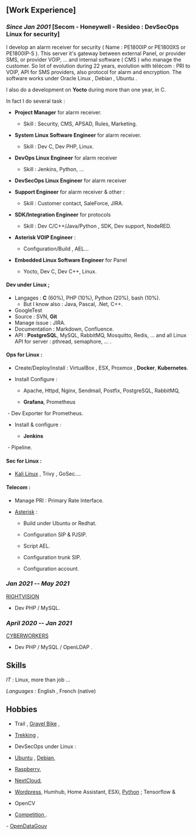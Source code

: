 ## [Work Experience]

### *Since Jan 2001* [Secom - Honeywell - Resideo : DevSecOps Linux for security]

I develop an alarm receiver for security ( Name : PE1800IP or PE1800XS or PE1800IP-S ). This server it's gateway between external Panel, or provider SMS, or provider VOIP, ... and internal software ( CMS ) who manage the customer. So lot of evolution during 22 years, evolution with télécom : PRI to VOIP, API for SMS providers, also protocol for alarm and encryption. The software works under Oracle Linux , Debian , Ubuntu .

I also do a development on **Yocto** during more than one year, in C.

In fact I do several task :

 - **Project Manager** for alarm receiver.

   - Skill : Security, CMS, APSAD, Rules, Marketing.

 - **System Linux Software Engineer** for alarm receiver.

   - Skill : Dev C, Dev PHP, Linux.

 - **DevOps Linux Engineer** for alarm receiver

   - Skill : Jenkins, Python, ...

 - **DevSecOps Linux Engineer** for alarm receiver

 - **Support Engineer** for alarm receiver & other :

   - Skill : Customer contact, SaleForce, JIRA.

 - **SDK/Integration Engineer** for protocols

   - Skill : Dev C/C++/Java/Python , SDK, Dev support, NodeRED.

 - **Asterisk VOIP Engineer** :

   - Configuration/Build , AEL...

 - **Embedded Linux Software Engineer** for Panel

   - Yocto, Dev C, Dev C++, Linux.

 

#### Dev under Linux ;


- Langages : **C** (60%), PHP (10%), Python (20%), bash (10%).
   - But I know also : Java, Pascal, .Net, C++.
- GoogleTest
- Source : SVN, **Git** 
- Manage issue : JIRA.
- Documentation : Markdown, Confluence.
- API : **PostgreSQL**, MySQL, RabbitMQ, Mosquitto, Redis, ... and all Linux API for server : pthread, semaphore, ... .

 

#### Ops for Linux :

 

- Create/Deploy/install : VirtualBox , ESX, Proxmox , **Docker**, **Kubernetes**.

- Install Configure :

   - Apache, Httpd, Nginx, Sendmail, Postfix, PostgreSQL, RabbitMQ,

   - **Grafana**, Prometheus

​     - Dev Exporter for Prometheus.

- Install & configure :

   - **Jenkins**

​     - Pipeline.

 

#### Sec for Linux :


- [Kali Linux]([https://nam12.safelinks.protection.outlook.com/?url=https%3A%2F%2Fwww.kali.org%2F&data=05%7C02%7Cfrederic.arias%40resideo.com%7Ccc97ba84a5fd4ca389fe08dc1be89f01%7C6ebe80ab81af47a1851df70413b65873%7C0%7C0%7C638415935134557551%7CUnknown%7CTWFpbGZsb3d8eyJWIjoiMC4wLjAwMDAiLCJQIjoiV2luMzIiLCJBTiI6Ik1haWwiLCJXVCI6Mn0%3D%7C62000%7C%7C%7C&sdata=XYLYOk15SJOYCybj74sjUnyLRV9Od8kubczz8rlyhlo%3D&reserved=0](https://nam12.safelinks.protection.outlook.com/?url=https%3A%2F%2Fwww.kali.org%2F&data=05|02|frederic.arias@resideo.com|cc97ba84a5fd4ca389fe08dc1be89f01|6ebe80ab81af47a1851df70413b65873|0|0|638415935134557551|Unknown|TWFpbGZsb3d8eyJWIjoiMC4wLjAwMDAiLCJQIjoiV2luMzIiLCJBTiI6Ik1haWwiLCJXVCI6Mn0%3D|62000|||&sdata=XYLYOk15SJOYCybj74sjUnyLRV9Od8kubczz8rlyhlo%3D&reserved=0)) , Trivy , GoSec....


#### Telecom :

 

- Manage PRI : Primary Rate Interface.

- [Asterisk]([https://nam12.safelinks.protection.outlook.com/?url=https%3A%2F%2Fwww.asterisk.org%2F&data=05%7C02%7Cfrederic.arias%40resideo.com%7Ccc97ba84a5fd4ca389fe08dc1be89f01%7C6ebe80ab81af47a1851df70413b65873%7C0%7C0%7C638415935134562150%7CUnknown%7CTWFpbGZsb3d8eyJWIjoiMC4wLjAwMDAiLCJQIjoiV2luMzIiLCJBTiI6Ik1haWwiLCJXVCI6Mn0%3D%7C62000%7C%7C%7C&sdata=SBoeAbwlerz%2FyCPiWT7z6%2Fakc%2B4ZNfzkjfGvbpa5za8%3D&reserved=0](https://nam12.safelinks.protection.outlook.com/?url=https%3A%2F%2Fwww.asterisk.org%2F&data=05|02|frederic.arias@resideo.com|cc97ba84a5fd4ca389fe08dc1be89f01|6ebe80ab81af47a1851df70413b65873|0|0|638415935134562150|Unknown|TWFpbGZsb3d8eyJWIjoiMC4wLjAwMDAiLCJQIjoiV2luMzIiLCJBTiI6Ik1haWwiLCJXVCI6Mn0%3D|62000|||&sdata=SBoeAbwlerz%2FyCPiWT7z6%2Fakc%2B4ZNfzkjfGvbpa5za8%3D&reserved=0)) :

   - Build under Ubuntu or Redhat.

   - Configuration SIP & PJSIP.

   - Script AEL.

   - Configuration trunk SIP.

   - Configuration account.

 

### *Jan 2021 -- May 2021*

[RIGHTVISION]([https://nam12.safelinks.protection.outlook.com/?url=https%3A%2F%2Fmy.cyber-neurones.org%2FPROFESSION%2F%23rigthvision-mouans-sartoux&data=05%7C02%7Cfrederic.arias%40resideo.com%7Ccc97ba84a5fd4ca389fe08dc1be89f01%7C6ebe80ab81af47a1851df70413b65873%7C0%7C0%7C638415935134566771%7CUnknown%7CTWFpbGZsb3d8eyJWIjoiMC4wLjAwMDAiLCJQIjoiV2luMzIiLCJBTiI6Ik1haWwiLCJXVCI6Mn0%3D%7C62000%7C%7C%7C&sdata=riNKTlVoLUHtyV4QY7gReNMYm%2BG%2BS0cMsJKHk9swnw0%3D&reserved=0](https://nam12.safelinks.protection.outlook.com/?url=https%3A%2F%2Fmy.cyber-neurones.org%2FPROFESSION%2F%23rigthvision-mouans-sartoux&data=05|02|frederic.arias@resideo.com|cc97ba84a5fd4ca389fe08dc1be89f01|6ebe80ab81af47a1851df70413b65873|0|0|638415935134566771|Unknown|TWFpbGZsb3d8eyJWIjoiMC4wLjAwMDAiLCJQIjoiV2luMzIiLCJBTiI6Ik1haWwiLCJXVCI6Mn0%3D|62000|||&sdata=riNKTlVoLUHtyV4QY7gReNMYm%2BG%2BS0cMsJKHk9swnw0%3D&reserved=0))

 

- Dev PHP / MySQL.

 

### *April 2020 -- Jan 2021*

[CYBERWORKERS]([https://nam12.safelinks.protection.outlook.com/?url=https%3A%2F%2Fmy.cyber-neurones.org%2FPROFESSION%2F%23cyberworkers-aubagne&data=05%7C02%7Cfrederic.arias%40resideo.com%7Ccc97ba84a5fd4ca389fe08dc1be89f01%7C6ebe80ab81af47a1851df70413b65873%7C0%7C0%7C638415935134573060%7CUnknown%7CTWFpbGZsb3d8eyJWIjoiMC4wLjAwMDAiLCJQIjoiV2luMzIiLCJBTiI6Ik1haWwiLCJXVCI6Mn0%3D%7C62000%7C%7C%7C&sdata=Tmp56n9K0Et%2BjWDunnQYSqqp5Ro1VezzImrVpcfNamU%3D&reserved=0](https://nam12.safelinks.protection.outlook.com/?url=https%3A%2F%2Fmy.cyber-neurones.org%2FPROFESSION%2F%23cyberworkers-aubagne&data=05|02|frederic.arias@resideo.com|cc97ba84a5fd4ca389fe08dc1be89f01|6ebe80ab81af47a1851df70413b65873|0|0|638415935134573060|Unknown|TWFpbGZsb3d8eyJWIjoiMC4wLjAwMDAiLCJQIjoiV2luMzIiLCJBTiI6Ik1haWwiLCJXVCI6Mn0%3D|62000|||&sdata=Tmp56n9K0Et%2BjWDunnQYSqqp5Ro1VezzImrVpcfNamU%3D&reserved=0))

 

- Dev PHP / MySQL / OpenLDAP .

 

## Skills

 

*IT* : Linux, more than job ...

 

*Languages* : English , French (native)

 

## Hobbies

 

- Trail , [Gravel Bike]([https://nam12.safelinks.protection.outlook.com/?url=https%3A%2F%2Fmy.cyber-neurones.org%2FVELO%2F&data=05%7C02%7Cfrederic.arias%40resideo.com%7Ccc97ba84a5fd4ca389fe08dc1be89f01%7C6ebe80ab81af47a1851df70413b65873%7C0%7C0%7C638415935134583805%7CUnknown%7CTWFpbGZsb3d8eyJWIjoiMC4wLjAwMDAiLCJQIjoiV2luMzIiLCJBTiI6Ik1haWwiLCJXVCI6Mn0%3D%7C62000%7C%7C%7C&sdata=QK5yfisSI9lpFU8EEooaQyP8SjY4tbOuHaCUddfa%2FSw%3D&reserved=0](https://nam12.safelinks.protection.outlook.com/?url=https%3A%2F%2Fmy.cyber-neurones.org%2FVELO%2F&data=05|02|frederic.arias@resideo.com|cc97ba84a5fd4ca389fe08dc1be89f01|6ebe80ab81af47a1851df70413b65873|0|0|638415935134583805|Unknown|TWFpbGZsb3d8eyJWIjoiMC4wLjAwMDAiLCJQIjoiV2luMzIiLCJBTiI6Ik1haWwiLCJXVCI6Mn0%3D|62000|||&sdata=QK5yfisSI9lpFU8EEooaQyP8SjY4tbOuHaCUddfa%2FSw%3D&reserved=0)) ,

- [Trekking]([https://nam12.safelinks.protection.outlook.com/?url=https%3A%2F%2Fmy.cyber-neurones.org%2FTREKKING%2F&data=05%7C02%7Cfrederic.arias%40resideo.com%7Ccc97ba84a5fd4ca389fe08dc1be89f01%7C6ebe80ab81af47a1851df70413b65873%7C0%7C0%7C638415935134589776%7CUnknown%7CTWFpbGZsb3d8eyJWIjoiMC4wLjAwMDAiLCJQIjoiV2luMzIiLCJBTiI6Ik1haWwiLCJXVCI6Mn0%3D%7C62000%7C%7C%7C&sdata=9Eg3RqwGf4ozRQW40jfzY1M9BAjG3BbJNDSWFISDwwE%3D&reserved=0](https://nam12.safelinks.protection.outlook.com/?url=https%3A%2F%2Fmy.cyber-neurones.org%2FTREKKING%2F&data=05|02|frederic.arias@resideo.com|cc97ba84a5fd4ca389fe08dc1be89f01|6ebe80ab81af47a1851df70413b65873|0|0|638415935134589776|Unknown|TWFpbGZsb3d8eyJWIjoiMC4wLjAwMDAiLCJQIjoiV2luMzIiLCJBTiI6Ik1haWwiLCJXVCI6Mn0%3D|62000|||&sdata=9Eg3RqwGf4ozRQW40jfzY1M9BAjG3BbJNDSWFISDwwE%3D&reserved=0)) ,

- DevSecOps under Linux :

- [Ubuntu]([https://nam12.safelinks.protection.outlook.com/?url=https%3A%2F%2Fmy.cyber-neurones.org%2FUBUNTU%2F&data=05%7C02%7Cfrederic.arias%40resideo.com%7Ccc97ba84a5fd4ca389fe08dc1be89f01%7C6ebe80ab81af47a1851df70413b65873%7C0%7C0%7C638415935134594996%7CUnknown%7CTWFpbGZsb3d8eyJWIjoiMC4wLjAwMDAiLCJQIjoiV2luMzIiLCJBTiI6Ik1haWwiLCJXVCI6Mn0%3D%7C62000%7C%7C%7C&sdata=dkNVDT3Rtpx1l8wWPJo%2FGFIf%2Fd87pVSv0KitFtoepqE%3D&reserved=0](https://nam12.safelinks.protection.outlook.com/?url=https%3A%2F%2Fmy.cyber-neurones.org%2FUBUNTU%2F&data=05|02|frederic.arias@resideo.com|cc97ba84a5fd4ca389fe08dc1be89f01|6ebe80ab81af47a1851df70413b65873|0|0|638415935134594996|Unknown|TWFpbGZsb3d8eyJWIjoiMC4wLjAwMDAiLCJQIjoiV2luMzIiLCJBTiI6Ik1haWwiLCJXVCI6Mn0%3D|62000|||&sdata=dkNVDT3Rtpx1l8wWPJo%2FGFIf%2Fd87pVSv0KitFtoepqE%3D&reserved=0)) , [Debian]([https://nam12.safelinks.protection.outlook.com/?url=https%3A%2F%2Fmy.cyber-neurones.org%2FDEBIAN%2F&data=05%7C02%7Cfrederic.arias%40resideo.com%7Ccc97ba84a5fd4ca389fe08dc1be89f01%7C6ebe80ab81af47a1851df70413b65873%7C0%7C0%7C638415935134600167%7CUnknown%7CTWFpbGZsb3d8eyJWIjoiMC4wLjAwMDAiLCJQIjoiV2luMzIiLCJBTiI6Ik1haWwiLCJXVCI6Mn0%3D%7C62000%7C%7C%7C&sdata=6lv2QEnSKcqcC9rZtvDoghQ4%2FRKzPfpMY92T7is9FXo%3D&reserved=0](https://nam12.safelinks.protection.outlook.com/?url=https%3A%2F%2Fmy.cyber-neurones.org%2FDEBIAN%2F&data=05|02|frederic.arias@resideo.com|cc97ba84a5fd4ca389fe08dc1be89f01|6ebe80ab81af47a1851df70413b65873|0|0|638415935134600167|Unknown|TWFpbGZsb3d8eyJWIjoiMC4wLjAwMDAiLCJQIjoiV2luMzIiLCJBTiI6Ik1haWwiLCJXVCI6Mn0%3D|62000|||&sdata=6lv2QEnSKcqcC9rZtvDoghQ4%2FRKzPfpMY92T7is9FXo%3D&reserved=0)),

- [Raspberry]([https://nam12.safelinks.protection.outlook.com/?url=https%3A%2F%2Fmy.cyber-neurones.org%2FRASPBIAN%2F&data=05%7C02%7Cfrederic.arias%40resideo.com%7Ccc97ba84a5fd4ca389fe08dc1be89f01%7C6ebe80ab81af47a1851df70413b65873%7C0%7C0%7C638415935134605338%7CUnknown%7CTWFpbGZsb3d8eyJWIjoiMC4wLjAwMDAiLCJQIjoiV2luMzIiLCJBTiI6Ik1haWwiLCJXVCI6Mn0%3D%7C62000%7C%7C%7C&sdata=ezgkc9b4nW6QX0vKOzuB1d28ly4e3e%2BAaI6OjNIWBGw%3D&reserved=0](https://nam12.safelinks.protection.outlook.com/?url=https%3A%2F%2Fmy.cyber-neurones.org%2FRASPBIAN%2F&data=05|02|frederic.arias@resideo.com|cc97ba84a5fd4ca389fe08dc1be89f01|6ebe80ab81af47a1851df70413b65873|0|0|638415935134605338|Unknown|TWFpbGZsb3d8eyJWIjoiMC4wLjAwMDAiLCJQIjoiV2luMzIiLCJBTiI6Ik1haWwiLCJXVCI6Mn0%3D|62000|||&sdata=ezgkc9b4nW6QX0vKOzuB1d28ly4e3e%2BAaI6OjNIWBGw%3D&reserved=0)),

- [NextCloud]([https://nam12.safelinks.protection.outlook.com/?url=https%3A%2F%2Fmy.cyber-neurones.org%2FSERVEUR%2F&data=05%7C02%7Cfrederic.arias%40resideo.com%7Ccc97ba84a5fd4ca389fe08dc1be89f01%7C6ebe80ab81af47a1851df70413b65873%7C0%7C0%7C638415935134610489%7CUnknown%7CTWFpbGZsb3d8eyJWIjoiMC4wLjAwMDAiLCJQIjoiV2luMzIiLCJBTiI6Ik1haWwiLCJXVCI6Mn0%3D%7C62000%7C%7C%7C&sdata=lH1GgTz6yVDmbx2MsYzvOnLwMmHR%2BNK9yq%2F3VZk6rMI%3D&reserved=0](https://nam12.safelinks.protection.outlook.com/?url=https%3A%2F%2Fmy.cyber-neurones.org%2FSERVEUR%2F&data=05|02|frederic.arias@resideo.com|cc97ba84a5fd4ca389fe08dc1be89f01|6ebe80ab81af47a1851df70413b65873|0|0|638415935134610489|Unknown|TWFpbGZsb3d8eyJWIjoiMC4wLjAwMDAiLCJQIjoiV2luMzIiLCJBTiI6Ik1haWwiLCJXVCI6Mn0%3D|62000|||&sdata=lH1GgTz6yVDmbx2MsYzvOnLwMmHR%2BNK9yq%2F3VZk6rMI%3D&reserved=0)),

- [Wordpress]([https://nam12.safelinks.protection.outlook.com/?url=https%3A%2F%2Fwww.cyber-neruones.org%2F&data=05%7C02%7Cfrederic.arias%40resideo.com%7Ccc97ba84a5fd4ca389fe08dc1be89f01%7C6ebe80ab81af47a1851df70413b65873%7C0%7C0%7C638415935134615595%7CUnknown%7CTWFpbGZsb3d8eyJWIjoiMC4wLjAwMDAiLCJQIjoiV2luMzIiLCJBTiI6Ik1haWwiLCJXVCI6Mn0%3D%7C62000%7C%7C%7C&sdata=srAtCkl1K%2Fy1CtiQI3fQAnfyiyBuThO17wUbli82U6A%3D&reserved=0](https://nam12.safelinks.protection.outlook.com/?url=https%3A%2F%2Fwww.cyber-neruones.org%2F&data=05|02|frederic.arias@resideo.com|cc97ba84a5fd4ca389fe08dc1be89f01|6ebe80ab81af47a1851df70413b65873|0|0|638415935134615595|Unknown|TWFpbGZsb3d8eyJWIjoiMC4wLjAwMDAiLCJQIjoiV2luMzIiLCJBTiI6Ik1haWwiLCJXVCI6Mn0%3D|62000|||&sdata=srAtCkl1K%2Fy1CtiQI3fQAnfyiyBuThO17wUbli82U6A%3D&reserved=0)), Humhub, Home Assistant, ESXi, [Python]([https://nam12.safelinks.protection.outlook.com/?url=https%3A%2F%2Fmy.cyber-neurones.org%2FDEV%2F&data=05%7C02%7Cfrederic.arias%40resideo.com%7Ccc97ba84a5fd4ca389fe08dc1be89f01%7C6ebe80ab81af47a1851df70413b65873%7C0%7C0%7C638415935134620590%7CUnknown%7CTWFpbGZsb3d8eyJWIjoiMC4wLjAwMDAiLCJQIjoiV2luMzIiLCJBTiI6Ik1haWwiLCJXVCI6Mn0%3D%7C62000%7C%7C%7C&sdata=EaZogJXcV1o56leXaOSjwj8njKDpJ1h4zpNbIqb0o%2B8%3D&reserved=0](https://nam12.safelinks.protection.outlook.com/?url=https%3A%2F%2Fmy.cyber-neurones.org%2FDEV%2F&data=05|02|frederic.arias@resideo.com|cc97ba84a5fd4ca389fe08dc1be89f01|6ebe80ab81af47a1851df70413b65873|0|0|638415935134620590|Unknown|TWFpbGZsb3d8eyJWIjoiMC4wLjAwMDAiLCJQIjoiV2luMzIiLCJBTiI6Ik1haWwiLCJXVCI6Mn0%3D|62000|||&sdata=EaZogJXcV1o56leXaOSjwj8njKDpJ1h4zpNbIqb0o%2B8%3D&reserved=0)) ; Tensorflow &

- OpenCV

- [Competition ]([https://nam12.safelinks.protection.outlook.com/?url=https%3A%2F%2Fmy.cyber-neurones.org%2FCOMPETITIONS%2F&data=05%7C02%7Cfrederic.arias%40resideo.com%7Ccc97ba84a5fd4ca389fe08dc1be89f01%7C6ebe80ab81af47a1851df70413b65873%7C0%7C0%7C638415935134631895%7CUnknown%7CTWFpbGZsb3d8eyJWIjoiMC4wLjAwMDAiLCJQIjoiV2luMzIiLCJBTiI6Ik1haWwiLCJXVCI6Mn0%3D%7C62000%7C%7C%7C&sdata=BH3ssdHdFQkTgKKO4%2Ba5QDCCBna9WRoQfB%2Fl3eMklYk%3D&reserved=0](https://nam12.safelinks.protection.outlook.com/?url=https%3A%2F%2Fmy.cyber-neurones.org%2FCOMPETITIONS%2F&data=05|02|frederic.arias@resideo.com|cc97ba84a5fd4ca389fe08dc1be89f01|6ebe80ab81af47a1851df70413b65873|0|0|638415935134631895|Unknown|TWFpbGZsb3d8eyJWIjoiMC4wLjAwMDAiLCJQIjoiV2luMzIiLCJBTiI6Ik1haWwiLCJXVCI6Mn0%3D|62000|||&sdata=BH3ssdHdFQkTgKKO4%2Ba5QDCCBna9WRoQfB%2Fl3eMklYk%3D&reserved=0)).

\- [OpenDataGouv]([https://nam12.safelinks.protection.outlook.com/?url=https%3A%2F%2Fmy.cyber-neurones.org%2FAUTRE%2F&data=05%7C02%7Cfrederic.arias%40resideo.com%7Ccc97ba84a5fd4ca389fe08dc1be89f01%7C6ebe80ab81af47a1851df70413b65873%7C0%7C0%7C638415935134637198%7CUnknown%7CTWFpbGZsb3d8eyJWIjoiMC4wLjAwMDAiLCJQIjoiV2luMzIiLCJBTiI6Ik1haWwiLCJXVCI6Mn0%3D%7C62000%7C%7C%7C&sdata=CNSP6BY9KNHfv518ocTBYc8lJjZe3x2Jb3KQOjLiAJ0%3D&reserved=0](https://nam12.safelinks.protection.outlook.com/?url=https%3A%2F%2Fmy.cyber-neurones.org%2FAUTRE%2F&data=05|02|frederic.arias@resideo.com|cc97ba84a5fd4ca389fe08dc1be89f01|6ebe80ab81af47a1851df70413b65873|0|0|638415935134637198|Unknown|TWFpbGZsb3d8eyJWIjoiMC4wLjAwMDAiLCJQIjoiV2luMzIiLCJBTiI6Ik1haWwiLCJXVCI6Mn0%3D|62000|||&sdata=CNSP6BY9KNHfv518ocTBYc8lJjZe3x2Jb3KQOjLiAJ0%3D&reserved=0))
